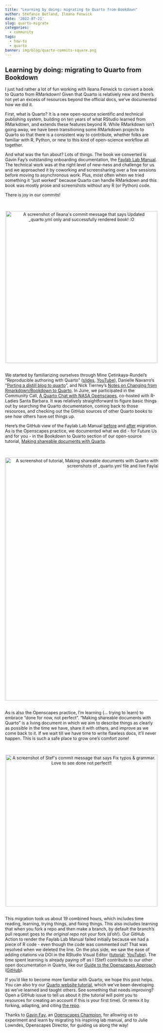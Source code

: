 ```yaml
---
title: "Learning by doing: migrating to Quarto from Bookdown"
author: Stefanie Butland, Ileana Fenwick
date: '2022-07-21'
slug: quarto-migrate
categories:
  - community
tags:
  - how-to
  - quarto
banner: img/blog/quarto-commits-square.png
---
```


## Learning by doing: migrating to Quarto from Bookdown

I just had rather a lot of fun working with Ileana Fenwick to convert a book to Quarto from RMarkdown! Given that Quarto is relatively new and there’s not yet an excess of resources beyond the official docs, we’ve documented how we did it.

First, what is Quarto? It is a new open-source scientific and technical publishing system, building on ten years of what RStudio learned from RMarkdown, and extends these features beyond R. While RMarkdown isn’t going away, we have been transitioning some RMarkdown projects to Quarto so that there is a consistent way to contribute, whether folks are familiar with R, Python, or new to this kind of open-science workflow all together.

And what was the fun about? Lots of things. The book we converted is Gavin Fay’s outstanding onboarding documentation, the [Faylab Lab Manual](https://thefaylab.github.io/lab-manual/). The technical work was at the right level of new-ness and challenge for us and we approached it by coworking and screensharing over a few sessions before moving to asynchronous work. Plus, most often when we tried something it “just worked” because Quarto can handle RMarkdown and this book was mostly prose and screenshots without any R  (or Python) code.

There is joy in our commits!

<br> <center> <a><img src="/img/blog/quarto-commits-ileana-render.png" width="500px" alt="A screenshot of Ileana's commit message that says Updated _quarto.yml only and successfully rendered book! :O"></a> </center> <br>

We started by familiarizing ourselves through Mine Çetinkaya-Rundel’s “Reproducible authoring with Quarto” ([slides](https://mine-cetinkaya-rundel.github.io/2022-repro-toronto/#/title-slide), [YouTube](https://www.youtube.com/watch?v=6p4vOKS6Xls)), Danielle Navarro’s “[Porting a distill blog to quarto](https://blog.djnavarro.net/posts/2022-04-20_porting-to-quarto/)”, and Nick Tierney’s [Notes on Changing from Rmarkdown/Bookdown to Quarto](https://www.njtierney.com/post/2022/04/11/rmd-to-qmd/). In June, we participated in the Community Call, [A Quarto Chat with NASA Openscapes](https://www.openscapes.org/blog/2022/06/22/hello-quarto/), co-hosted with R-Ladies Santa Barbara. It was relatively straightforward to figure basic things out by searching the Quarto documentation, coming back to those resources, and checking out the GitHub sources of other Quarto books to see how others have set things up.

Here’s the GitHub view of the Faylab Lab Manual [before](https://github.com/thefaylab/lab-manual/tree/4ebe9614d4fcab9d782073057ef6e56e9213c167) and [after](https://github.com/thefaylab/lab-manual/tree/3ce2418ed7bd65936a130a42a7f975f55fb9b734) migration. As is the Openscapes practice, we documented what we did -  for Future Us and for you -  in the Bookdown to Quarto section of our open-source tutorial, [Making shareable documents with Quarto](https://openscapes.github.io/quarto-website-tutorial/transition-from-rmarkdown.html). 


<br> <center> <a><img src="/img/blog/quarto-website-tut.png" width="800px" alt="A screenshot of tutorial, Making shareable documents with Quarto with heading The conversion and side by side screenshots of _quarto.yml file and live Faylab Lab Manual."></a> </center> <br>

As is also the Openscapes practice, I’m learning (... trying to learn) to embrace “done for now, not perfect”. “Making shareable documents with Quarto” is a living document in which we aim to describe things as clearly as possible in the time we have, share it with others, and improve as we come back to it. If we wait till we have time to write flawless docs, it’ll never happen. This is such a safe place to grow one’s comfort zone! 

<br> <center> <a><img src="/img/blog/quarto-commits-stef-done.png" width="500px" alt="A screenshot of Stef's commit message that says Fix typos & grammar. Love to see done not perfect!!"></a> </center> <br>

This migration took us about 19 combined hours, which includes time reading, learning, trying things, and fixing things. This also includes learning that when you fork a repo and then make a branch, by default the branch’s pull request goes to *the original repo* not your fork (d’oh!). Our GitHub Action to render the Faylab Lab Manual failed initially because we had a piece of R code - even though the code was commented out! That was resolved when we deleted the line. On the plus side, we saw the ease of adding citations via DOI in the RStudio Visual Editor ([tutorial](https://openscapes.github.io/quarto-website-tutorial/transition-from-rmarkdown.html#citations); [YouTube](https://youtu.be/azVAl343CIU?t=2923)). The time spent learning is already paying off as I (Stef) contribute to our other open documentation in Quarto, like our [Guide to the Openscapes Approach](https://openscapes.github.io/approach-guide/) ([GitHub](https://github.com/openscapes/approach-guide)). 

If you’d like to become more familiar with Quarto, we hope this post helps. You can also try our [Quarto website tutorial](https://openscapes.github.io/quarto-website-tutorial/), which we’ve been developing as we’ve learned and taught others. See something that needs improving? Open a GitHub issue to tell us about it (the tutorial will point you to resources for creating an account if this is your first time). Or remix it by forking, adapting, and citing [the repo](https://github.com/Openscapes/quarto-website-tutorial). 

Thanks to [Gavin Fay](https://twitter.com/gavin_fay), an [Openscapes Champion](https://www.openscapes.org/blog/2020/03/31/faylab-our-openscapes-experience/), for allowing us to experiment and learn by migrating his inspiring lab manual, and to Julie Lowndes, Openscapes Director, for guiding us along the way! 



